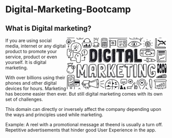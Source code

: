 # Digital-Marketing-Bootcamp
## What is Digital marketing?
<img align = "right" src ="https://github.com/NishitaErvantikar9/Digital-Marketing-Bootcamp/blob/main/RESOURCES/Images/images.jpg">
If you are using social media, internet or any digital product to promote your service, product or even yourself. It is digital marketing. 


With over billions using their phones and other digital devices for hours. Marketing has become easier then ever. But still digital marketing comes with its own set of challenges. 

This domain can directly or inversely affect the company depending upon the ways and principles used while marketing. 

Example: A reel with a promotional message at theend is usually a turn off. Repetitive advertisements that hinder good User Experience in the app.
